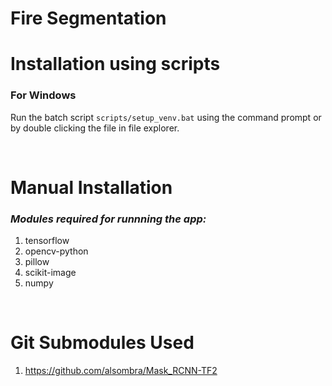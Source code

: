 # Fire Segmentation

# Installation using scripts
### <b>For Windows</b>
Run the batch script `scripts/setup_venv.bat` using the command prompt or by double clicking the file in file explorer.

<br>

# Manual Installation
### <i>Modules required for runnning the app:</i>
1. tensorflow
2. opencv-python
3. pillow
4. scikit-image
5. numpy

<br>

# Git Submodules Used
1. https://github.com/alsombra/Mask_RCNN-TF2